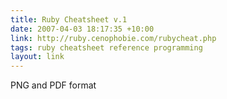 ```yaml
---
title: Ruby Cheatsheet v.1
date: 2007-04-03 18:17:35 +10:00
link: http://ruby.cenophobie.com/rubycheat.php
tags: ruby cheatsheet reference programming
layout: link
---
```

PNG and PDF format
